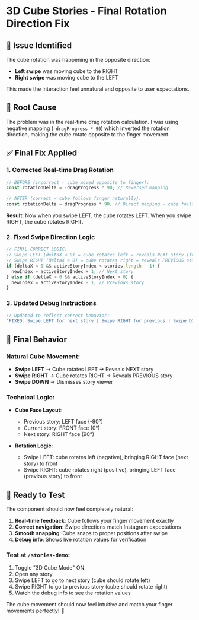 # 3D Cube Stories - Final Rotation Direction Fix

## 🐛 Issue Identified

The cube rotation was happening in the opposite direction:
- **Left swipe** was moving cube to the RIGHT
- **Right swipe** was moving cube to the LEFT

This made the interaction feel unnatural and opposite to user expectations.

## 🔧 Root Cause

The problem was in the real-time drag rotation calculation. I was using negative mapping (`-dragProgress * 90`) which inverted the rotation direction, making the cube rotate opposite to the finger movement.

## ✅ Final Fix Applied

### 1. **Corrected Real-time Drag Rotation**

```javascript
// BEFORE (incorrect - cube moved opposite to finger):
const rotationDelta = -dragProgress * 90; // Reversed mapping

// AFTER (correct - cube follows finger naturally):
const rotationDelta = dragProgress * 90; // Direct mapping - cube follows finger
```

**Result**: Now when you swipe LEFT, the cube rotates LEFT. When you swipe RIGHT, the cube rotates RIGHT.

### 2. **Fixed Swipe Direction Logic**

```javascript
// FINAL CORRECT LOGIC:
// Swipe LEFT (deltaX < 0) = cube rotates left = reveals NEXT story (from right face)
// Swipe RIGHT (deltaX > 0) = cube rotates right = reveals PREVIOUS story (from left face)
if (deltaX < 0 && activeStoryIndex < stories.length - 1) {
  newIndex = activeStoryIndex + 1; // Next story
} else if (deltaX > 0 && activeStoryIndex > 0) {
  newIndex = activeStoryIndex - 1; // Previous story
}
```

### 3. **Updated Debug Instructions**

```javascript
// Updated to reflect correct behavior:
"FIXED: Swipe LEFT for next story | Swipe RIGHT for previous | Swipe DOWN to dismiss"
```

## 🎯 Final Behavior

### Natural Cube Movement:
- **Swipe LEFT** → Cube rotates LEFT → Reveals NEXT story
- **Swipe RIGHT** → Cube rotates RIGHT → Reveals PREVIOUS story
- **Swipe DOWN** → Dismisses story viewer

### Technical Logic:
- **Cube Face Layout**:
  - Previous story: LEFT face (-90°)
  - Current story: FRONT face (0°)
  - Next story: RIGHT face (90°)

- **Rotation Logic**:
  - Swipe LEFT: cube rotates left (negative), bringing RIGHT face (next story) to front
  - Swipe RIGHT: cube rotates right (positive), bringing LEFT face (previous story) to front

## 🚀 Ready to Test

The component should now feel completely natural:

1. **Real-time feedback**: Cube follows your finger movement exactly
2. **Correct navigation**: Swipe directions match Instagram expectations
3. **Smooth snapping**: Cube snaps to proper positions after swipe
4. **Debug info**: Shows live rotation values for verification

### Test at `/stories-demo`:
1. Toggle "3D Cube Mode" ON
2. Open any story
3. Swipe LEFT to go to next story (cube should rotate left)
4. Swipe RIGHT to go to previous story (cube should rotate right)
5. Watch the debug info to see the rotation values

The cube movement should now feel intuitive and match your finger movements perfectly! 🎉 
